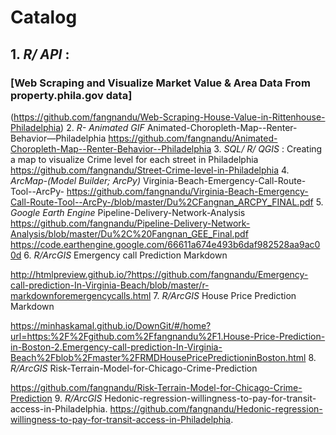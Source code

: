 # Catalog
## 1. *R/ API* :
### [Web Scraping and Visualize Market Value & Area Data From property.phila.gov data]
(https://github.com/fangnandu/Web-Scraping-House-Value-in-Rittenhouse-Philadelphia)
2. *R- Animated GIF*
Animated-Choropleth-Map--Renter-Behavior—Philadelphia
https://github.com/fangnandu/Animated-Choropleth-Map--Renter-Behavior--Philadelphia
3. *SQL/ R/ QGIS* :
Creating a map to visualize Crime level for each street in Philadelphia
https://github.com/fangnandu/Street-Crime-level-in-Philadelphia
4. *ArcMap-(Model Builder; ArcPy)*
Virginia-Beach-Emergency-Call-Route-Tool--ArcPy-
https://github.com/fangnandu/Virginia-Beach-Emergency-Call-Route-Tool--ArcPy-/blob/master/Du%2CFangnan_ARCPY_FINAL.pdf
5. *Google Earth Engine*
Pipeline-Delivery-Network-Analysis
https://github.com/fangnandu/Pipeline-Delivery-Network-Analysis/blob/master/Du%2C%20Fangnan_GEE_Final.pdf
https://code.earthengine.google.com/66611a674e493b6daf982528aa9ac00d
6. *R/ArcGIS*
Emergency call Prediction Markdown

http://htmlpreview.github.io/?https://github.com/fangnandu/Emergency-call-prediction-In-Virginia-Beach/blob/master/r-markdownforemergencycalls.html
7. *R/ArcGIS*
House Price Prediction Markdown

https://minhaskamal.github.io/DownGit/#/home?url=https:%2F%2Fgithub.com%2Ffangnandu%2F1.House-Price-Prediction-in-Boston-2.Emergency-call-prediction-In-Virginia-Beach%2Fblob%2Fmaster%2FRMDHousePricePredictioninBoston.html
8. *R/ArcGIS*
Risk-Terrain-Model-for-Chicago-Crime-Prediction

https://github.com/fangnandu/Risk-Terrain-Model-for-Chicago-Crime-Prediction
9. *R/ArcGIS*
Hedonic-regression-willingness-to-pay-for-transit-access-in-Philadelphia.
https://github.com/fangnandu/Hedonic-regression-willingness-to-pay-for-transit-access-in-Philadelphia.
          
